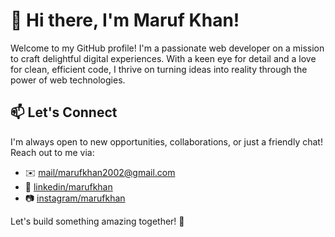 # 👋 Hi there, I'm Maruf Khan!

Welcome to my GitHub profile! I'm a passionate web developer on a mission to craft delightful digital experiences. With a keen eye for detail and a love for clean, efficient code, I thrive on turning ideas into reality through the power of web technologies.

## 📫 Let's Connect

I'm always open to new opportunities, collaborations, or just a friendly chat! Reach out to me via:

- ✉️ [mail/marufkhan2002@gmail.com](mailto:marufkhan2002@gmail.com)
- 🔗 [linkedin/marufkhan](https://www.linkedin.com/in/marufk21)
- 📷 [instagram/marufkhan](https://www.instagram.com/marufique/?igshid=1mdkhzjuv9i51)

Let's build something amazing together! 🚀
